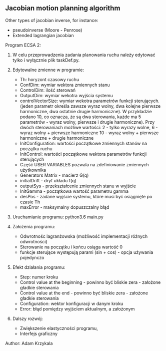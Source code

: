 ## Jacobian motion planning algorithm

Other types of jacobian inverse, for instance:
- pseudoinverse (Moore - Penrose)
- Extended lagrangian jacobian

Program ECSA 2:

1. W celu przeprowadzenia zadania planowania ruchu należy edytować tylko i wyłącznie plik 
taskDef.py. 
2. Edytowalne zmienne w programie:
	- Th: horyzont czasowy ruchu 
	- ConfDim: wymiar wektora zmiennych stanu
	- ControlDim: ilość sterowań 
	- OutputDim: wymiar wekotra wyjścia systemu
	- controlVectorSize: wymiar wekotra parametrów funkcji sterujących. 
		(jeden parametr określa zawsze wyraz wolny, dwa kolejne pierwsze harmoniczne, 
		dwa ostatnie drugie harmoniczne). W przykładzie podano 10, co oznacza, że są dwa 
		sterowania, każde ma 5 parametrów - wyraz wolny, pierwsze i drugie harmoniczne). 
		Przy dwóch sterowaniach możliwe wartości:
		2 - tylko wyrazy wolne, 
		6 - wyraz wolny + pierwsze harmoniczne
		10 - wyraz wolny + pierwsze harmoniczne + drugie harmoniczne
	- InitConfiguration: wartości początkowe zmiennych stanów na początku ruchu
	- InitControl: wartości początkowe wektora parametrów funkcji sterujących
	- Część USER VARIABLES pozwala na zdefiniowanie zmiennych użytkownika
	- Generators Matrix - macierz G(q)
	- initialDrift - dryf układu f(q)
	- outputSys - przekształcenie zmiennych stanu w wyjście 
	- InitGamma - początkowa wartość parametru gamma 
	- desPos - zadane wyjście systemu, które musi być osiągnięte po czasie Th
	- maxError - maksymalny dopuszczalny błąd

3. Uruchamianie programu:
	python3.6 main.py

4. Założenia programu: 
	- Odwrotnośc lagranżowska (możliwość implementacji różnych odwrotności)
	- Sterowanie na początku i końcu osiąga wartość 0
	- funkcje sterujące występują parami (sin + cos) - opcja używania pojedynczo
	
5. Efekt działania programu:
	- Step: numer kroku
	- Control value at the beginning - powinno być bliskie zera - założone gładkie sterowania 
	- Control value at the end - powinno być bliskie zera - założone gładkie sterowania 
	- Configuration: wektor konfiguracji w danym kroku
	- Error: błąd pomiędzy wyjściem aktualnym, a założonym

6. Dalszy rozwój:
	- Zwiększenie elastyczności programu, 
	- Interfejs graficzny

Author: Adam Krzykala
